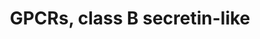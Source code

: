 ---
annotations:
- type: Pathway Ontology
  value: signaling pathway
authors:
- MaintBot
- AlexanderPico
- Eweitz
description: ''
last-edited: 2021-05-21
organisms:
- Pan troglodytes
redirect_from:
- /index.php/Pathway:WP888
- /instance/WP888
schema-jsonld:
- '@context': https://schema.org/
  '@id': https://wikipathways.github.io/pathways/WP888.html
  '@type': Dataset
  creator:
    '@type': Organization
    name: WikiPathways
  description: ''
  keywords:
  - GHRHR
  - SCTR
  - ELTD1
  - EMR1
  - PTH2R
  - GLP2R
  - CALCRL
  - VIPR1
  - GCGR
  - PTH1R
  - CRHR2
  - GLP1R
  - LPHN2
  - CALCR
  - CD97
  - EMR2
  - LPHN3
  - VIPR2
  - ADCYAP1R1
  - LPHN1
  - GIPR
  - GPR64
  - CRHR1
  license: CC0
  name: GPCRs, class B secretin-like
seo: CreativeWork
title: GPCRs, class B secretin-like
wpid: WP888
---